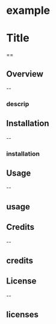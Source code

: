 
# example
# Title
==
## Overview
--
### descrip
## Installation
--
### installation
## Usage
--
## usage
## Credits
--
## credits
## License
--
## licenses

